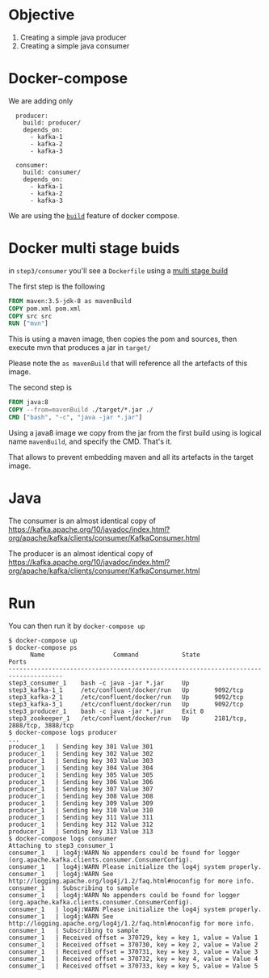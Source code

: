 # Objective

1. Creating a simple java producer
1. Creating a simple java consumer

# Docker-compose

We are adding only 

```
  producer:
    build: producer/
    depends_on:
      - kafka-1
      - kafka-2
      - kafka-3

  consumer:
    build: consumer/
    depends_on:
      - kafka-1
      - kafka-2
      - kafka-3
```

We are using the [`build`](https://docs.docker.com/compose/compose-file/compose-file-v2/#build) feature of docker compose.

# Docker multi stage buids

in `step3/consumer` you'll see a `Dockerfile` using a [multi stage build](https://docs.docker.com/engine/userguide/eng-image/multistage-build/#use-multi-stage-builds) 

The first step is the following
```Dockerfile
FROM maven:3.5-jdk-8 as mavenBuild
COPY pom.xml pom.xml
COPY src src
RUN ["mvn"]
```

This is using a maven image, then copies the pom and sources, then execute mvn that produces a jar in `target/`

Please note the `as mavenBuild` that will reference all the artefacts of this image.

The second step is 

```Dockerfile
FROM java:8
COPY --from=mavenBuild ./target/*.jar ./
CMD ["bash", "-c", "java -jar *.jar"]
```

Using a java8 image we copy from the jar from the first build using is logical name `mavenBuild`, and specify the CMD. That's it.

That allows to prevent embedding maven and all its artefacts in the target image.

# Java

The consumer is an almost identical copy of https://kafka.apache.org/10/javadoc/index.html?org/apache/kafka/clients/consumer/KafkaConsumer.html

The producer is an almost identical copy of https://kafka.apache.org/10/javadoc/index.html?org/apache/kafka/clients/consumer/KafkaConsumer.html


# Run

You can then run it by `docker-compose up`

```
$ docker-compose up
$ docker-compose ps
      Name                   Command            State               Ports
-------------------------------------------------------------------------------------
step3_consumer_1    bash -c java -jar *.jar     Up
step3_kafka-1_1     /etc/confluent/docker/run   Up       9092/tcp
step3_kafka-2_1     /etc/confluent/docker/run   Up       9092/tcp
step3_kafka-3_1     /etc/confluent/docker/run   Up       9092/tcp
step3_producer_1    bash -c java -jar *.jar     Exit 0
step3_zookeeper_1   /etc/confluent/docker/run   Up       2181/tcp, 2888/tcp, 3888/tcp
$ docker-compose logs producer
...
producer_1   | Sending key 301 Value 301
producer_1   | Sending key 302 Value 302
producer_1   | Sending key 303 Value 303
producer_1   | Sending key 304 Value 304
producer_1   | Sending key 305 Value 305
producer_1   | Sending key 306 Value 306
producer_1   | Sending key 307 Value 307
producer_1   | Sending key 308 Value 308
producer_1   | Sending key 309 Value 309
producer_1   | Sending key 310 Value 310
producer_1   | Sending key 311 Value 311
producer_1   | Sending key 312 Value 312
producer_1   | Sending key 313 Value 313
$ docker-compose logs consumer
Attaching to step3_consumer_1
consumer_1   | log4j:WARN No appenders could be found for logger (org.apache.kafka.clients.consumer.ConsumerConfig).
consumer_1   | log4j:WARN Please initialize the log4j system properly.
consumer_1   | log4j:WARN See http://logging.apache.org/log4j/1.2/faq.html#noconfig for more info.
consumer_1   | Subscribing to sample
consumer_1   | log4j:WARN No appenders could be found for logger (org.apache.kafka.clients.consumer.ConsumerConfig).
consumer_1   | log4j:WARN Please initialize the log4j system properly.
consumer_1   | log4j:WARN See http://logging.apache.org/log4j/1.2/faq.html#noconfig for more info.
consumer_1   | Subscribing to sample
consumer_1   | Received offset = 370729, key = key 1, value = Value 1
consumer_1   | Received offset = 370730, key = key 2, value = Value 2
consumer_1   | Received offset = 370731, key = key 3, value = Value 3
consumer_1   | Received offset = 370732, key = key 4, value = Value 4
consumer_1   | Received offset = 370733, key = key 5, value = Value 5
```

